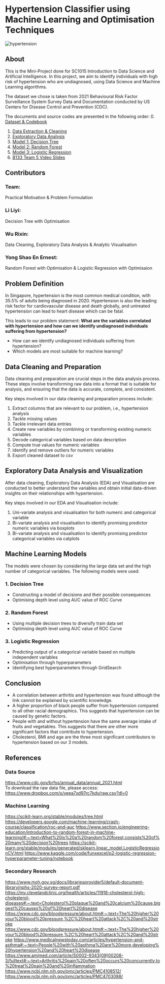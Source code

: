 # Hypertension Classifier using Machine Learning and Optimisation Techniques
![hypertension](https://user-images.githubusercontent.com/88404898/233834788-46a0b9cb-908b-4b1c-b60d-36fa5b22f859.png)
## About
This is the Mini-Project done for SC1015 Introduction to Data Science and Artificial Intelligence. In this project, we aim to identify individuals with high risk of hypertension who are undiagnosed, using Data Science and Machine Learning algorithms. 

The dataset we chose is taken from 2021 Behavioural Risk Factor Surveillance System Survey Data and Documentation conducted by US Centers for Disease Control and Prevention (CDC).

The documents and source codes are presented in the following order:
0. [Dataset & Codebook](https://github.com/liliyigz/22S2-SC1015-Data-Science-and-AI/blob/fb70bf78bc8df25f8f94e35102d1b6af7729543a/0.%20%5BData%20Description%5D.pdf)
1. [Data Extraction & Cleaning](https://github.com/liliyigz/22S2-SC1015-Data-Science-and-AI/blob/bcf2ffa4efe45d0f024e1c2dc7efe0bb94fc290d/1.%20%5BData%20Extraction%20&%20Cleaning%5D.ipynb)
2. [Exploratory Data Analysis](https://github.com/liliyigz/22S2-SC1015-Data-Science-and-AI/blob/bcf2ffa4efe45d0f024e1c2dc7efe0bb94fc290d/2.%20%5BExploratory%20Data%20Analysis%20and%20Visualization%5D.ipynb)
3. [Model 1: Decision Tree](https://github.com/liliyigz/22S2-SC1015-Data-Science-and-AI/blob/bcf2ffa4efe45d0f024e1c2dc7efe0bb94fc290d/3.%20%5BModel%201:%20Decision%20Tree%5D.ipynb)
4. [Model 2: Random Forest](https://github.com/liliyigz/22S2-SC1015-Data-Science-and-AI/blob/bcf2ffa4efe45d0f024e1c2dc7efe0bb94fc290d/4.%20%5BModel%202:%20Random%20Forest%5D.ipynb)
5. [Model 3: Logistic Regression](https://github.com/liliyigz/22S2-SC1015-Data-Science-and-AI/blob/bcf2ffa4efe45d0f024e1c2dc7efe0bb94fc290d/5.%20%5BModel%203:%20Logistic%20Regression%5D.ipynb)
6. [B133 Team 5 Video Slides](https://github.com/liliyigz/22S2-SC1015-Data-Science-and-AI/blob/e4fc1f4560661c2952de97f5e251faa04a4c617b/6.%20%5BB133%20Team%205%20Video%20Slides%5D.pdf)


## Contributors
### Team:
Practical Motivation & Problem Formulation
### Li Liyi:
Decision Tree with Optimisation
### Wu Rixin:
Data Cleaning, Exploratory Data Analysis & Analytic Visualisation
### Yong Shao En Ernest:
Random Forest with Optimisation & Logistic Regression with Optimisaion

## Problem Definition
In Singapore, hypertension is the most common medical condition, with 35.5% of adults being diagnosed in 2020. Hypertension is also the leading risk factor for cardiovascular disease and death globally, and untreated hypertension can lead to heart disease which can be fatal. 

This leads to our problem statement: 
<b>What are the variables correlated with hypertension and how can we identify undiagnosed individuals suffering from hypertension?</b>
- How can we identify undiagnosed individuals suffering from hypertension?
- Which models are most suitable for machine learning?

## Data Cleaning and Preparation
<p>Data cleaning and preparation are crucial steps in the data analysis process. These steps involve transforming raw data into a format that is suitable for analysis, and ensuring that the data is accurate, complete, and consistent. </p>

Key steps involved in our data cleaning and preparation process include:
1. Extract columns that are relevant to our problem, i.e., hypertension analysis
2. Tackle missing values
3. Tackle irrelevant data entries
4. Create new variables by combining or transforming existing numeric variables
5. Decode categorical variables based on data description
6. Compute true values for numeric variables
7. Identify and remove outliers for numeric variables
8. Export cleaned dataset to csv

## Exploratory Data Analysis and Visualization
After data cleaning, Exploratory Data Analysis (EDA) and Visualisation are conducted to better understand the variables and obtain initial data-driven insights on their relationships with hypertension.

Key steps involved in our EDA and Visualisation include:
1. Uni-variate analysis and visualisation for both numeric and categorical variable
2. Bi-variate analysis and visualisation to identify promising predictor numeric variables via boxplots
3. Bi-variate analysis and visualisation to identify promising predictor categorical variables via catplots

## Machine Learning Models
The models were chosen by considering the large data set and the high number of categorical variables. The following models were used:

### 1. Decision Tree
- Constructing a model of decisions and their possible consequences
- Optimising depth level using AUC value of ROC Curve

### 2. Random Forest
- Using multiple decision trees to diversify train data set 
- Optimising depth level using AUC value of ROC Curve

### 3. Logistic Regression
- Predicting output of a categorical variable based on multiple independent variables
- Optimisation through hyperparameters
- Identifying best hyperparameters through GridSearch

## Conclusion
- A correlation between arthritis and hypertension was found although the link cannot be explained by scientific knowledge.
- A higher proportion of black people suffer from hypertension compared to all other racial demographics. This suggests that hypertension can be caused by genetic factors.
- People with and without hypertension have the same average intake of fruits and vegetables. This suggests that there are other more significant factors that contribute to hypertension.
- Cholesterol, BMI and age are the three most significant contributors to hypertension based on our 3 models. 

## References

### Data Source
https://www.cdc.gov/brfss/annual_data/annual_2021.html</br>
To download the raw data file, please access: https://www.dropbox.com/s/veea7xd97rc7kdv/raw.csv?dl=0

### Machine Learning
https://scikit-learn.org/stable/modules/tree.html
https://developers.google.com/machine-learning/crash-course/classification/roc-and-auc
https://www.section.io/engineering-education/introduction-to-random-forest-in-machine-learning/#:~:text=What%20is%20a%20random%20forest,consists%20of%20many%20decision%20trees
https://scikit-learn.org/stable/modules/generated/sklearn.linear_model.LogisticRegressionCV.html
https://www.kaggle.com/code/funxexcel/p2-logistic-regression-hyperparameter-tuning/notebook

### Secondary Research
https://www.moh.gov.sg/docs/librariesprovider5/default-document-library/nphs-2020-survey-report.pdf
https://my.clevelandclinic.org/health/articles/11918-cholesterol-high-cholesterol-diseases#:~:text=Cholesterol%20plaque%20and%20calcium%20cause,biggest%20causes%20of%20heart%20disease
https://www.cdc.gov/bloodpressure/about.htm#:~:text=The%20higher%20your%20blood%20pressure,%2C%20heart%20attack%2C%20and%20stroke
https://www.cdc.gov/bloodpressure/about.htm#:~:text=The%20higher%20your%20blood%20pressure,%2C%20heart%20attack%2C%20and%20stroke
https://www.medicalnewstoday.com/articles/hypertension-and-asthma#:~:text=People%20with%20asthma%20are%20more,developing%20hypertension%20and%20heart%20disease
https://www.amjmed.com/article/S0002-9343(09)00208-3/fulltext#:~:text=Arthritis%20pain%20often%20occurs%20concurrently,to%20treat%20pain%20and%20inflammation
https://www.ncbi.nlm.nih.gov/pmc/articles/PMC4108512/
https://www.ncbi.nlm.nih.gov/pmc/articles/PMC4703088/
